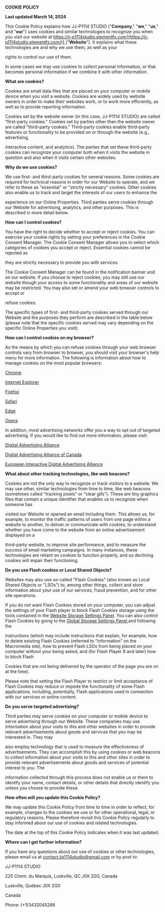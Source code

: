 ﻿<a name="br1"></a> 

**COOKIE POLICY**

**Last updated March 14, 2024**

This Cookie Policy explains how JJ-P1114 STUDIO ("**Company**," "**we**," "**us**," and "**our**") uses cookies and similar technologies to recognize you when you visit our website at [https://jj-p1114studio.elementfx.com](https://jj-p1114studio.elementfx.com/)[ ](https://jj-p1114studio.elementfx.com/)("**Website**"). It explains what these technologies are and why we use them, as well as your

rights to control our use of them.

In some cases we may use cookies to collect personal information, or that becomes personal information if we combine it with other information.

**What are cookies?**

Cookies are small data files that are placed on your computer or mobile device when you visit a website. Cookies are widely used by website owners in order to make their websites work, or to work more efficiently, as well as to provide reporting information.

Cookies set by the website owner (in this case, JJ-P1114 STUDIO) are called "first-party cookies." Cookies set by parties other than the website owner are called "third-party cookies." Third-party cookies enable third-party features or functionality to be provided on or through the website (e.g., advertising,

interactive content, and analytics). The parties that set these third-party cookies can recognize your computer both when it visits the website in question and also when it visits certain other websites.

**Why do we use cookies?**

We use first- and third-party cookies for several reasons. Some cookies are required for technical reasons in order for our Website to operate, and we refer to these as "essential" or "strictly necessary" cookies. Other cookies also enable us to track and target the interests of our users to enhance the

experience on our Online Properties. Third parties serve cookies through our Website for advertising, analytics, and other purposes. This is described in more detail below.

**How can I control cookies?**

You have the right to decide whether to accept or reject cookies. You can exercise your cookie rights by setting your preferences in the Cookie Consent Manager. The Cookie Consent Manager allows you to select which categories of cookies you accept or reject. Essential cookies cannot be rejected as

they are strictly necessary to provide you with services.

The Cookie Consent Manager can be found in the notification banner and on our website. If you choose to reject cookies, you may still use our website though your access to some functionality and areas of our website may be restricted. You may also set or amend your web browser controls to accept or

refuse cookies.

The specific types of first- and third-party cookies served through our Website and the purposes they perform are described in the table below (please note that the specific cookies served may vary depending on the specific Online Properties you visit):

**How can I control cookies on my browser?**

As the means by which you can refuse cookies through your web browser controls vary from browser to browser, you should visit your browser's help menu for more information. The following is information about how to manage cookies on the most popular browsers:

[Chrome](https://support.google.com/chrome/answer/95647#zippy=%2Callow-or-block-cookies)

[Internet](https://support.microsoft.com/en-us/windows/delete-and-manage-cookies-168dab11-0753-043d-7c16-ede5947fc64d)[ ](https://support.microsoft.com/en-us/windows/delete-and-manage-cookies-168dab11-0753-043d-7c16-ede5947fc64d)[Explorer](https://support.microsoft.com/en-us/windows/delete-and-manage-cookies-168dab11-0753-043d-7c16-ede5947fc64d)

[Firefox](https://support.mozilla.org/en-US/kb/enhanced-tracking-protection-firefox-desktop?redirectslug=enable-and-disable-cookies-website-preferences&redirectlocale=en-US)

[Safari](https://support.apple.com/en-ie/guide/safari/sfri11471/mac)

[Edge](https://support.microsoft.com/en-us/windows/microsoft-edge-browsing-data-and-privacy-bb8174ba-9d73-dcf2-9b4a-c582b4e640dd)

[Opera](https://help.opera.com/en/latest/web-preferences/)

In addition, most advertising networks offer you a way to opt out of targeted advertising. If you would like to find out more information, please visit:

[Digital](http://www.aboutads.info/choices/)[ ](http://www.aboutads.info/choices/)[Advertising](http://www.aboutads.info/choices/)[ ](http://www.aboutads.info/choices/)[Alliance](http://www.aboutads.info/choices/)

[Digital](https://youradchoices.ca/)[ ](https://youradchoices.ca/)[Advertising](https://youradchoices.ca/)[ ](https://youradchoices.ca/)[Alliance](https://youradchoices.ca/)[ ](https://youradchoices.ca/)[of](https://youradchoices.ca/)[ ](https://youradchoices.ca/)[Canada](https://youradchoices.ca/)

[European](http://www.youronlinechoices.com/)[ ](http://www.youronlinechoices.com/)[Interactive](http://www.youronlinechoices.com/)[ ](http://www.youronlinechoices.com/)[Digital](http://www.youronlinechoices.com/)[ ](http://www.youronlinechoices.com/)[Advertising](http://www.youronlinechoices.com/)[ ](http://www.youronlinechoices.com/)[Alliance](http://www.youronlinechoices.com/)

**What about other tracking technologies, like web beacons?**

Cookies are not the only way to recognize or track visitors to a website. We may use other, similar technologies from time to time, like web beacons (sometimes called "tracking pixels" or "clear gifs"). These are tiny graphics files that contain a unique identifier that enables us to recognize when someone has

visited our Website or opened an email including them. This allows us, for example, to monitor the traffic patterns of users from one page within a website to another, to deliver or communicate with cookies, to understand whether you have come to the website from an online advertisement displayed on a

third-party website, to improve site performance, and to measure the success of email marketing campaigns. In many instances, these technologies are reliant on cookies to function properly, and so declining cookies will impair their functioning.

**Do you use Flash cookies or Local Shared Objects?**

Websites may also use so-called "Flash Cookies" (also known as Local Shared Objects or "LSOs") to, among other things, collect and store information about your use of our services, fraud prevention, and for other site operations.

If you do not want Flash Cookies stored on your computer, you can adjust the settings of your Flash player to block Flash Cookies storage using the tools contained in the [Website](http://www.macromedia.com/support/documentation/en/flashplayer/help/settings_manager07.html)[ ](http://www.macromedia.com/support/documentation/en/flashplayer/help/settings_manager07.html)[Storage](http://www.macromedia.com/support/documentation/en/flashplayer/help/settings_manager07.html)[ ](http://www.macromedia.com/support/documentation/en/flashplayer/help/settings_manager07.html)[Settings](http://www.macromedia.com/support/documentation/en/flashplayer/help/settings_manager07.html)[ ](http://www.macromedia.com/support/documentation/en/flashplayer/help/settings_manager07.html)[Panel](http://www.macromedia.com/support/documentation/en/flashplayer/help/settings_manager07.html). You can also control Flash Cookies by going to the [Global](http://www.macromedia.com/support/documentation/en/flashplayer/help/settings_manager03.html)[ ](http://www.macromedia.com/support/documentation/en/flashplayer/help/settings_manager03.html)[Storage](http://www.macromedia.com/support/documentation/en/flashplayer/help/settings_manager03.html)[ ](http://www.macromedia.com/support/documentation/en/flashplayer/help/settings_manager03.html)[Settings](http://www.macromedia.com/support/documentation/en/flashplayer/help/settings_manager03.html)[ ](http://www.macromedia.com/support/documentation/en/flashplayer/help/settings_manager03.html)[Panel](http://www.macromedia.com/support/documentation/en/flashplayer/help/settings_manager03.html)[ ](http://www.macromedia.com/support/documentation/en/flashplayer/help/settings_manager03.html)and following the

instructions (which may include instructions that explain, for example, how to delete existing Flash Cookies (referred to "information" on the Macromedia site), how to prevent Flash LSOs from being placed on your computer without your being asked, and (for Flash Player 8 and later) how to block Flash

Cookies that are not being delivered by the operator of the page you are on at the time).

Please note that setting the Flash Player to restrict or limit acceptance of Flash Cookies may reduce or impede the functionality of some Flash applications, including, potentially, Flash applications used in connection with our services or online content.

**Do you serve targeted advertising?**

Third parties may serve cookies on your computer or mobile device to serve advertising through our Website. These companies may use information about your visits to this and other websites in order to provide relevant advertisements about goods and services that you may be interested in. They may

also employ technology that is used to measure the effectiveness of advertisements. They can accomplish this by using cookies or web beacons to collect information about your visits to this and other sites in order to provide relevant advertisements about goods and services of potential interest to you. The

information collected through this process does not enable us or them to identify your name, contact details, or other details that directly identify you unless you choose to provide these.

**How often will you update this Cookie Policy?**

We may update this Cookie Policy from time to time in order to reflect, for example, changes to the cookies we use or for other operational, legal, or regulatory reasons. Please therefore revisit this Cookie Policy regularly to stay informed about our use of cookies and related technologies.

The date at the top of this Cookie Policy indicates when it was last updated.

**Where can I get further information?**

If you have any questions about our use of cookies or other technologies, please email us at contact.jjp1114studio@gmail.com or by post to:

JJ-P1114 STUDIO

225 Chem. du Marquis, Luskville, QC J0X 2G0, Canada

Luskville, Québec J0X 2G0

Canada

Phone: (+1)3432045288

